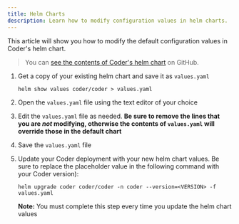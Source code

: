 ```yaml
---
title: Helm Charts
description: Learn how to modify configuration values in helm charts.
---
```


This article will show you how to modify the default configuration values in
Coder's helm chart.

> You can
> [see the contents of Coder's helm chart](https://github.com/cdr/enterprise-helm/blob/master/values.yaml)
> on GitHub.

1. Get a copy of your existing helm chart and save it as `values.yaml`

   ```console
   helm show values coder/coder > values.yaml
   ```

1. Open the `values.yaml` file using the text editor of your choice

1. Edit the `values.yaml` file as needed. **Be sure to remove the lines that you
   are _not_ modifying, otherwise the contents of `values.yaml` will override
   those in the default chart**

1. Save the `values.yaml` file

1. Update your Coder deployment with your new helm chart values. Be sure to
   replace the placeholder value in the following command with your Coder
   version):

   ```console
   helm upgrade coder coder/coder -n coder --version=<VERSION> -f values.yaml
   ```

   **Note:** You must complete this step every time you update the helm chart
   values
